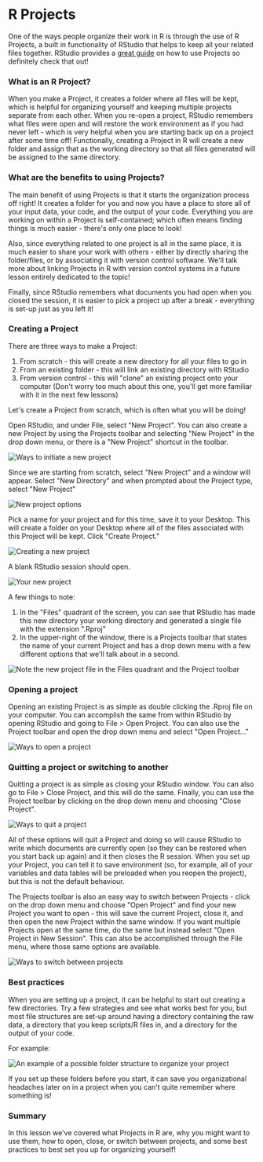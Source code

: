 # R Projects 

One of the ways people organize their work in R is through the use of R Projects, a built in functionality of RStudio that helps to keep all your related files together. RStudio provides a [great guide](https://support.rstudio.com/hc/en-us/articles/200526207-Using-Projects) on how to use Projects so definitely check that out! 

### What is an R Project? 

When you make a Project, it creates a folder where all files will be kept, which is helpful for organizing yourself and keeping multiple projects separate from each other. When you re-open a project, RStudio remembers what files were open and will restore the work environment as if you had never left - which is very helpful when you are starting back up on a project after some time off! Functionally, creating a Project in R will create a new folder and assign that as the working directory so that all files generated will be assigned to the same directory. 

### What are the benefits to using Projects? 

The main benefit of using Projects is that it starts the organization process off right! It creates a folder for you and now you have a place to store all of your input data, your code, and the output of your code. Everything you are working on within a Project is self-contained; which often means finding things is much easier - there's only one place to look! 

Also, since everything related to one project is all in the same place, it is much easier to share your work with others - either by directly sharing the folder/files, or by associating it with version control software. We'll talk more about linking Projects in R with version control systems in a future lesson entirely dedicated to the topic!

Finally, since RStudio remembers what documents you had open when you closed the session, it is easier to pick a project up after a break - everything is set-up just as you left it!

### Creating a Project

There are three ways to make a Project:  
1) From scratch - this will create a new directory for all your files to go in   
2) From an existing folder - this will link an existing directory with RStudio  
3) From version control - this will "clone" an existing project onto your computer (Don't worry too much about this one, you'll get more familiar with it in the next few lessons)  

Let's create a Project from scratch, which is often what you will be doing! 

Open RStudio, and under File, select "New Project". You can also create a new Project by using the Projects toolbar and selecting "New Project" in the drop down menu, or there is a "New Project" shortcut in the toolbar. 

![**Ways to initiate a new project**](resources/images/09_DST_Projects_in_R/09_DST_Projects_in_R-04.png)

Since we are starting from scratch, select "New Project" and a window will appear. Select "New Directory" and when prompted about the Project type, select "New Project"

![**New project options**](resources/images/09_DST_Projects_in_R/09_DST_Projects_in_R-05.png)

Pick a name for your project and for this time, save it to your Desktop. This will create a folder on your Desktop where all of the files associated with this Project will be kept. Click "Create Project."

![**Creating a new project**](resources/images/09_DST_Projects_in_R/09_DST_Projects_in_R-06.png)

A blank RStudio session should open. 

![**Your new project**](resources/images/09_DST_Projects_in_R/09_DST_Projects_in_R-07.png)

A few things to note:  
1) In the "Files" quadrant of the screen, you can see that RStudio has made this new directory your working directory and generated a single file with the extension ".Rproj"  
2) In the upper-right of the window, there is a Projects toolbar that states the name of your current Project and has a drop down menu with a few different options that we'll talk about in a second. 

![**Note the new project file in the Files quadrant and the Project toolbar**](resources/images/09_DST_Projects_in_R/09_DST_Projects_in_R-08.png)

### Opening a project

Opening an existing Project is as simple as double clicking the .Rproj file on your computer. You can accomplish the same from within RStudio by opening RStudio and going to File > Open Project. You can also use the Project toolbar and open the drop down menu and select "Open Project..."

![**Ways to open a project**](resources/images/09_DST_Projects_in_R/09_DST_Projects_in_R-09.png)

### Quitting a project or switching to another

Quitting a project is as simple as closing your RStudio window. You can also go to File > Close Project, and this will do the same. Finally, you can use the Project toolbar by clicking on the drop down menu and choosing "Close Project".

![**Ways to quit a project**](resources/images/09_DST_Projects_in_R/09_DST_Projects_in_R-10.png)

All of these options will quit a Project and doing so will cause RStudio to write which documents are currently open (so they can be restored when you start back up again) and it then closes the R session. When you set up your Project, you can tell it to save environment (so, for example, all of your variables and data tables will be preloaded when you reopen the project), but this is not the default behaviour. 

The Projects toolbar is also an easy way to switch between Projects - click on the drop down menu and choose "Open Project" and find your new Project you want to open - this will save the current Project, close it, and then open the new Project within the same window. If you want multiple Projects open at the same time, do the same but instead select "Open Project in New Session". This can also be accomplished through the File menu, where those same options are available. 

![**Ways to switch between projects**](resources/images/09_DST_Projects_in_R/09_DST_Projects_in_R-11.png)

### Best practices

When you are setting up a project, it can be helpful to start out creating a few directories. Try a few strategies and see what works best for you, but most file structures are set-up around having a directory containing the raw data, a directory that you keep scripts/R files in, and a directory for the output of your code. 

For example: 

![**An example of a possible folder structure to organize your project**](resources/images/09_DST_Projects_in_R/09_DST_Projects_in_R-12.png)

If you set up these folders before you start, it can save you organizational headaches later on in a project when you can't quite remember where something is! 

### Summary

In this lesson we've covered what Projects in R are, why you might want to use them, how to open, close, or switch between projects, and some best practices to best set you up for organizing yourself! 